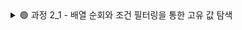 <details>
<summary>🟢 과정 2_1 - 배열 순회와 조건 필터링을 통한 고유 값 탐색 </summary>

Collections.frequency 메서드 사용법과 asList vs List.of 차이점 이해

</details>



